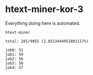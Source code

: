 # htext-miner-kor-3

Everything doing here is automated.

```
htext-miner

total: 281/9855 (2.8513444951801117%)

job0: 51
job1: 59
job2: 56
job3: 58
job4: 57
```
